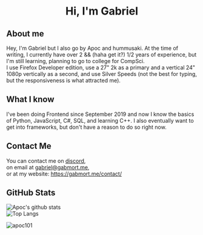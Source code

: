 <h1 align="center">Hi, I'm Gabriel</h1>

## About me
Hey, I'm Gabriel but I also go by Apoc and hummusaki. At the time of writing, I currently have over 2 && (haha get it?) 1/2 years of experience, but I'm still learning, planning to go to college for CompSci. <br>
I use Firefox Developer edition, use a 27" 2k as a primary and a vertical 24" 1080p vertically as a second, and use Silver Speeds (not the best for typing, but the responsiveness is what attracted me).

## What I know
I've been doing Frontend since September 2019 and now I know the basics of Python, JavaScript, C#, SQL, and learning C++.
I also eventually want to get into frameworks, but don't have a reason to do so right now.

## Contact Me
You can contact me on [discord](https://discord.gabmort.me/),<br>
on email at gabriel@gabmort.me,<br>
or at my website: https://gabmort.me/contact/

## GitHub Stats 

![Apoc's github stats](https://github-readme-stats.vercel.app/api?username=Apoc101&show_icons=true&theme=dark)<br>
![Top Langs](https://github-readme-stats.vercel.app/api/top-langs/?username=Apoc101&theme=dark)

<p align="left"> <img src="https://komarev.com/ghpvc/?username=apoc101&label=Profile%20views&color=0e75b6&style=flat" alt="apoc101" /> </p> <br>
